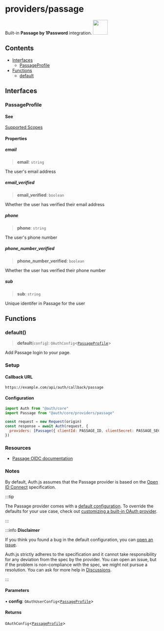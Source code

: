 # providers/passage

<div style={{backgroundColor: "#000", display: "flex", justifyContent: "space-between", color: "#fff", padding: 16}}>
<span>Built-in <b>Passage by 1Password</b> integration.</span>
<a href="https://passage.1password.com">
  <img style={{display: "block"}} src="https://authjs.dev/img/providers/passage.svg" height="48" width="48"/>
</a>
</div>

## Contents

- [Interfaces](passage.md#interfaces)
    - [PassageProfile](passage.md#passageprofile)
- [Functions](passage.md#functions)
    - [default](passage.md#default)

## Interfaces

### PassageProfile

#### See

[Supported Scopes](https://docs.passage.id/hosted-login/oidc-client-configuration#supported-scopes)

#### Properties

##### email

> **email**: `string`

The user's email address

##### email\_verified

> **email\_verified**: `boolean`

Whether the user has verified their email address

##### phone

> **phone**: `string`

The user's phone number

##### phone\_number\_verified

> **phone\_number\_verified**: `boolean`

Whether the user has verified their phone number

##### sub

> **sub**: `string`

Unique identifer in Passage for the user

## Functions

### default()

> **default**(`config`): `OAuthConfig`\<[`PassageProfile`](passage.md#passageprofile)\>

Add Passage login to your page.

### Setup

#### Callback URL
```
https://example.com/api/auth/callback/passage
```

#### Configuration
```js
import Auth from "@auth/core"
import Passage from "@auth/core/providers/passage"

const request = new Request(origin)
const response = await Auth(request, {
  providers: [Passage({ clientId: PASSAGE_ID, clientSecret: PASSAGE_SECRET, issuer: PASSAGE_ISSUER })],
})
```

### Resources

 - [Passage OIDC documentation](https://docs.passage.id/hosted-login/oidc-client-configuration)

### Notes

By default, Auth.js assumes that the Passage provider is
based on the [Open ID Connect](https://openid.net/specs/openid-connect-core-1_0.html) specification.

:::tip

The Passage provider comes with a [default configuration](https://github.com/nextauthjs/next-auth/blob/main/packages/core/src/providers/passage.ts).
To override the defaults for your use case, check out [customizing a built-in OAuth provider](https://authjs.dev/guides/providers/custom-provider#override-default-options).

:::

:::info **Disclaimer**

If you think you found a bug in the default configuration, you can [open an issue](https://authjs.dev/new/provider-issue).

Auth.js strictly adheres to the specification and it cannot take responsibility for any deviation from
the spec by the provider. You can open an issue, but if the problem is non-compliance with the spec,
we might not pursue a resolution. You can ask for more help in [Discussions](https://authjs.dev/new/github-discussions).

:::

#### Parameters

• **config**: `OAuthUserConfig`\<[`PassageProfile`](passage.md#passageprofile)\>

#### Returns

`OAuthConfig`\<[`PassageProfile`](passage.md#passageprofile)\>

